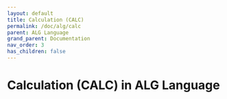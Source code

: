 ```yaml
---
layout: default
title: Calculation (CALC)
permalink: /doc/alg/calc
parent: ALG Language
grand_parent: Documentation
nav_order: 3
has_children: false
---
```


# Calculation (CALC) in ALG Language
